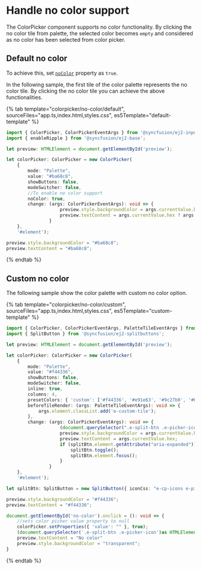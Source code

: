 # Handle no color support

The ColorPicker component supports no color functionality. By clicking the no color tile from palette, the selected color becomes `empty` and considered as no color has been selected from color picker.

## Default no color

To achieve this, set [`noColor`](../../api/color-picker#nocolor) property as `true`.

In the following sample, the first tile of the color palette represents the no color tile. By clicking the no color tile you can achieve the above functionalities.

{% tab template="colorpicker/no-color/default", sourceFiles="app.ts,index.html,styles.css", es5Template="default-template" %}

```typescript
import { ColorPicker, ColorPickerEventArgs } from '@syncfusion/ej2-inputs';
import { enableRipple } from '@syncfusion/ej2-base';

let preview: HTMLElement = document.getElementById('preview');

let colorPicker: ColorPicker = new ColorPicker(
    {
        mode: "Palette",
        value: "#ba68c8",
        showButtons: false,
        modeSwitcher: false,
        //To enable no color support
        noColor: true,
        change: (args: ColorPickerEventArgs): void => {
                    preview.style.backgroundColor = args.currentValue.hex;
                    preview.textContent = args.currentValue.hex ? args.currentValue.hex : 'No color';
                }
    },
    '#element');

preview.style.backgroundColor = "#ba68c8";
preview.textContent = "#ba68c8";
```

{% endtab %}

## Custom no color

The following sample show the color palette with custom no color option.

{% tab template="colorpicker/no-color/custom", sourceFiles="app.ts,index.html,styles.css", es5Template="custom-template" %}

```typescript
import { ColorPicker, ColorPickerEventArgs, PaletteTileEventArgs } from '@syncfusion/ej2-inputs';
import { SplitButton } from '@syncfusion/ej2-splitbuttons';

let preview: HTMLElement = document.getElementById('preview');

let colorPicker: ColorPicker = new ColorPicker(
    {
        mode: "Palette",
        value: "#f44336",
        showButtons: false,
        modeSwitcher: false,
        inline: true,
        columns: 4,
        presetColors: { 'custom': ['#f44336', '#e91e63', '#9c27b0', '#673ab7', '#2196f3', '#03a9f4', '#00bcd4', '#009688', '#8bc34a', '#cddc39', '#ffeb3b', '#ffc107'] },
        beforeTileRender: (args: PaletteTileEventArgs): void => {
            args.element.classList.add('e-custom-tile');
        },
        change: (args: ColorPickerEventArgs): void => {
                    (document.querySelector(".e-split-btn .e-picker-icon") as HTMLElement).style.borderBottomColor = args.currentValue.hex;
                    preview.style.backgroundColor = args.currentValue.hex;
                    preview.textContent = args.currentValue.hex;
                    if (splitBtn.element.getAttribute("aria-expanded")) {
                        splitBtn.toggle();
                        splitBtn.element.focus();
                    }
                }
    },
    '#element');

let splitBtn: SplitButton = new SplitButton({ iconCss: "e-cp-icons e-picker-icon", target: "#target" }, '#splitbtn')

preview.style.backgroundColor = "#f44336";
preview.textContent = "#f44336";

document.getElementById('no-color').onclick = (): void => {
    //sets color picker value property to null
    colorPicker.setProperties({ 'value': "" }, true);
    (document.querySelector('.e-split-btn .e-picker-icon')as HTMLElement).style.borderBottomColor = "transparent";
    preview.textContent = "No color"
    preview.style.backgroundColor = "transparent";
}
```

{% endtab %}